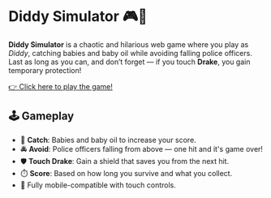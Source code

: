 # Diddy Simulator 🎮🍼

**Diddy Simulator** is a chaotic and hilarious web game where you play as *Diddy*, catching babies and baby oil while avoiding falling police officers. Last as long as you can, and don’t forget — if you touch **Drake**, you gain temporary protection!

[👉 Click here to play the game!](https://thethreatner.github.io/Diddy/)

## 🕹 Gameplay

- 🧺 **Catch**: Babies and baby oil to increase your score.
- 🚔 **Avoid**: Police officers falling from above — one hit and it's game over!
- 🛡️ **Touch Drake**: Gain a shield that saves you from the next hit.
- ⏱️ **Score**: Based on how long you survive and what you collect.
- 📱 Fully mobile-compatible with touch controls.

